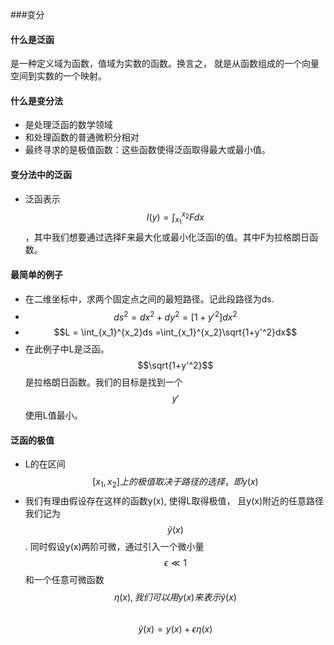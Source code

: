 ###变分
#### 什么是泛函
是一种定义域为函数，值域为实数的函数。换言之， 就是从函数组成的一个向量空间到实数的一个映射。
#### 什么是变分法
- 是处理泛函的数学领域
- 和处理函数的普通微积分相对
- 最终寻求的是极值函数：这些函数使得泛函取得最大或最小值。
#### 变分法中的泛函
- 泛函表示
$$I(y) = \int_{x_1}^{x_2}Fdx$$，其中我们想要通过选择F来最大化或最小化泛函I的值。其中F为拉格朗日函数。

#### 最简单的例子
- 在二维坐标中，求两个固定点之间的最短路径。记此段路径为ds.
- $$ds^2 = dx^2 + dy^2 = [1+y'^2]dx^2$$ 
- $$L = \int_{x_1}^{x_2}ds =\int_{x_1}^{x_2}\sqrt{1+y'^2}dx$$
- 在此例子中L是泛函。$$\sqrt{1+y'^2}$$是拉格朗日函数。我们的目标是找到一个$$y'$$使用L值最小。

#### 泛函的极值
- L的在区间$$[x_1, x_2]上的极值取决于路径的选择， 即y(x)$$
- 我们有理由假设存在这样的函数y(x), 使得L取得极值， 且y(x)附近的任意路径我们记为$$\tilde{y}(x)$$. 同时假设y(x)两阶可微，通过引入一个微小量$$\epsilon \ll 1 $$ 和一个任意可微函数$$\eta(x), 我们可以用y(x)来表示\tilde{y}(x)$$ <br/>
 $$\tilde{y}(x) = y(x) + \epsilon \eta(x)$$


